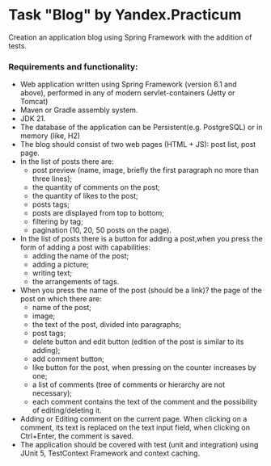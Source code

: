 # Task "Blog" by Yandex.Practicum

Creation an application blog using Spring Framework with the addition of tests.

### Requirements and functionality:
- Web application written using Spring Framework (version 6.1 and above), performed in any of modern servlet-containers (Jetty or Tomcat)
- Maven or Gradle assembly system.
- JDK 21.
- The database of the application can be Persistent(e.g. PostgreSQL) or in memory (like, H2)
- The blog should consist of two web pages (HTML + JS): post list, post page.
- In the list of posts there are:
  - post preview (name, image, briefly the first paragraph no more than three lines);
  - the quantity of comments on the post;
  - the quantity of likes to the post;
  - posts tags;
  - posts are displayed from top to bottom;
  - filtering by tag;
  - pagination (10, 20, 50 posts on the page).
- In the list of posts there is a button for adding a post,when you press the form of adding a post with capabilities:
  - adding the name of the post;
  - adding a picture;
  - writing text;
  - the arrangements of tags.
- When you press the name of the post (should be a link)? the page of the post on which there are:
  - name of the post;
  - image;
  - the text of the post, divided into paragraphs;
  - post tags;
  - delete button and edit button (edition of the post is similar to its adding);
  - add comment button;
  - like button for the post, when pressing on the counter increases by one;
  - a list of comments (tree of comments or hierarchy are not necessary);
  - each comment contains the text of the comment and the possibility of editing/deleting it.
- Adding or Editing comment on the current page. When clicking on a comment, its text is replaced on the text input field, when clicking on Ctrl+Enter, the comment is saved.
- The application should be covered with test (unit and integration) using JUnit 5, TestContext Framework and context caching.
